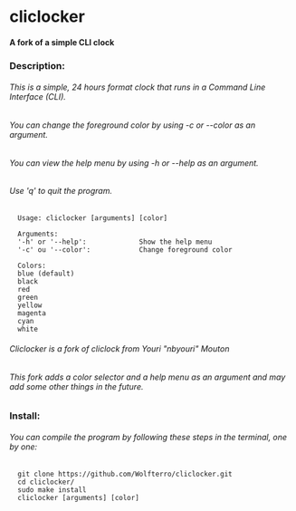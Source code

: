 # cliclocker
#### A fork of a simple CLI clock

### Description:

###### This is a simple, 24 hours format clock that runs in a Command Line Interface (CLI).
###### You can change the foreground color by using -c or --color as an argument.
###### You can view the help menu by using -h or --help as an argument.
###### Use 'q' to quit the program.

      Usage: cliclocker [arguments] [color]
      
      Arguments:
      '-h' or '--help':             Show the help menu
      '-c' ou '--color':            Change foreground color
      
      Colors:
      blue (default)
      black
      red
      green
      yellow
      magenta
      cyan
      white

###### Cliclocker is a fork of cliclock from Youri "nbyouri" Mouton
###### This fork adds a color selector and a help menu as an argument and may add some other things in the future.

### Install:

###### You can compile the program by following these steps in the terminal, one by one:

      git clone https://github.com/Wolfterro/cliclocker.git
      cd cliclocker/
      sudo make install
      cliclocker [arguments] [color]

